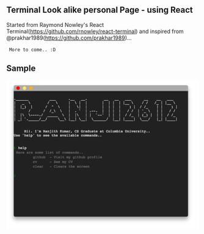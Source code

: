 Terminal Look alike personal Page - using React 
-----------------------------------------------

Started from Raymond Nowley's React Terminal(https://github.com/rnowley/react-terminal) and inspired from @prakhar1989(https://github.com/prakhar1989)...
     
     More to come.. :D

Sample 
------

![alt tag](https://raw.githubusercontent.com/ranji2612/terminalProfile/master/public/sample.png)
